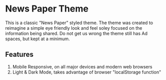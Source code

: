 # News Paper Theme
This is a classic "News Paper" styled theme. The theme was created to reimagine a simple eye friendly look and feel soley focused on the information being shared. Do not get us wrong the theme still has Ad spaces, but kept at a minimum.

## Features
1. Mobile Responsive, on all major devices and modern web browsers
2. Light & Dark Mode, takes advantage of browser "localStorage function"
